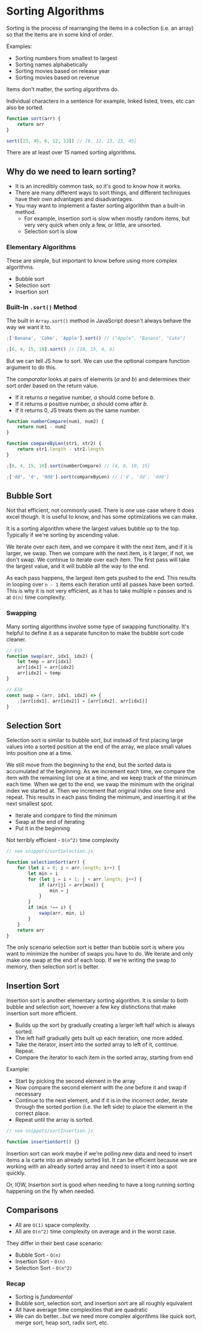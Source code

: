 # Sorting Algorithms

Sorting is the process of rearranging the items in a collection (i.e. an array) so that the items are in some kind of order.

Examples:

- Sorting numbers from smallest to largest
- Sorting names alphabetically
- Sorting movies based on release year
- Sorting movies based on revenue

Items don't matter, the sorting algorithms do.

Individual characters in a sentence for example, linked listed, trees, etc can also be sorted.

```js
function sort(arr) {
	return arr
}

sort([23, 45, 6, 12, 13]) // [6, 12, 13, 23, 45]
```

There are at least over 15 named sorting algorithms.

## Why do we need to learn sorting?

- It is an incredibly common task, so it's good to know how it works.
- There are many different ways to sort things, and different techniques have their own advantages and disadvantages.
- You may want to implement a faster sorting algorithm than a built-in method.
  - For example, insertion sort is slow when mostly random items, but very very quick when only a few, or little, are unsorted.
  - Selection sort is slow

### Elementary Algorithms

These are simple, but important to know before using more complex algorithms.

- Bubble sort
- Selection sort
- Insertion sort

### Built-In `.sort()` Method

The built in `Array.sort()` method in JavaScript doesn't always behave the way we want it to.

```js
;['Banana', 'Coke', 'Apple'].sort() // ["Apple", "Banana", "Coke"]

;[6, 4, 15, 10].sort() // [10, 15, 4, 6]
```

But we can tell JS how to sort. We can use the optional compare function argument to do this.

The _comparator_ looks at pairs of elements (_a_ and _b_) and determines their sort order based on the return value.

- If it returns _a_ negative number, _a_ should come before _b_.
- If it returns _a_ positive number, _a_ should come after _b_.
- If it returns 0, JS treats them as the same number.

```js
function numberCompare(num1, num2) {
	return num1 - num2
}

function compareByLen(str1, str2) {
	return str1.length - str2.length
}

;[6, 4, 15, 10].sort(numberCompare) // [4, 6, 10, 15]

;['dd', 'd', 'ddd'].sort(compareByLen) // ['d', 'dd', 'ddd']
```

## Bubble Sort

Not that efficient, not commonly used. There is one use case where it does excel though. It is useful to know, and has some optimizations we can make.

It is a sorting algorithm where the largest values bubble up to the top. Typically if we're sorting by ascending value.

We iterate over each item, and we compare it with the next item, and if it is larger, we swap. Then we compare with the next item, is it larger, if not, we don't swap. We continue to iterate over each item. The first pass will take the largest value, and it will bubble all the way to the end.

As each pass happens, the largest item gets pushed to the end. This results in looping over `n - 1` items each iteration until all passes have been sorted. This is why it is not very efficient, as it has to take multiple `n` passes and is at `O(n)` time complexity.

### Swapping

Many sorting algorithms involve some type of swapping functionality. It's helpful to define it as a separate funciton to make the bubble sort code cleaner.

```js
// ES5
function swap(arr, idx1, idx2) {
	let temp = arr[idx1]
	arr[idx1] = arr[idx2]
	arr[idx2] = temp
}

// ES6
const swap = (arr, idx1, idx2) => {
	;[arr[idx1], arr[idx2]] = [arr[idx2], arr[idx1]]
}
```

## Selection Sort

Selection sort is similar to bubble sort, but instead of first placing large values into a sorted position at the end of the array, we place small values into position one at a time.

We still move from the beginning to the end, but the sorted data is accumulated at the beginning. As we increment each time, we compare the item with the remaining list one at a time, and we keep track of the minimum each time. When we get to the end, we swap the minimum with the original index we started at. Then we increment that original index one time and repeat. This results in each pass finding the minimum, and inserting it at the next smallest spot.

- Iterate and compare to find the minimum
- Swap at the end of iterating
- Put it in the beginning

Not terribly efficient - `O(n^2)` time complexity

```js
// see snippets/sortSelection.js

function selectionSort(arr) {
	for (let i = 0; i < arr.length; i++) {
		let min = i
		for (let j = i + 1; j < arr.length; j++) {
			if (arr[j] < arr[min]) {
				min = j
			}
		}
		if (min !== i) {
			swap(arr, min, i)
		}
	}
	return arr
}
```

The only scenario selection sort is better than bubble sort is where you want to minimize the number of swaps you have to do. We iterate and only make one swap at the end of each loop. If we're writing the swap to memory, then selection sort is better.

## Insertion Sort

Insertion sort is another elementary sorting algorithm. It is similar to both bubble and selection sort, however a few key distinctions that make insertion sort more efficient.

- Builds up the sort by gradually creating a larger left half which is always sorted.
- The left half gradually gets built up each iteration, one more added.
- Take the iterator, insert into the sorted array to left of it, continue. Repeat.
- Compare the iterator to each item in the sorted array, starting from end

Example:

- Start by picking the second element in the array
- Now compare the second element with the one before it and swap if necessary
- Continue to the next element, and if it is in the incorrect order, iterate through the sorted portion (i.e. the left side) to place the element in the correct place.
- Repeat until the array is sorted.

```js
// see snippets/sortInsertion.js

function insertionSort() {}
```

Insertion sort can work maybe if we're polling new data and need to insert items a la carte into an already sorted list. It can be efficient because we are working with an already sorted array and need to insert it into a spot quickly.

Or, IOW, Insertion sort is good when needing to have a long running sorting happening on the fly when needed.

## Comparisons

- All are `O(1)` space complexity.
- All are `O(n^2)` time complexity on average and in the worst case.

They differ in their best case scenario:

- Bubble Sort - `O(n)`
- Insertion Sort - `O(n)`
- Selection Sort - `O(n^2)`

### Recap

- Sorting is _fundamental_
- Bubble sort, selection sort, and insertion sort are all roughly equivalent
- All have average time complexities that are quadratic
- We can do better...but we need more complex algorithms like quick sort, merge sort, heap sort, radix sort, etc.
